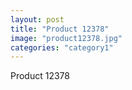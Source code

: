 ```yaml
---
layout: post
title: "Product 12378"
image: "product12378.jpg"
categories: "category1"
---
```

Product 12378
